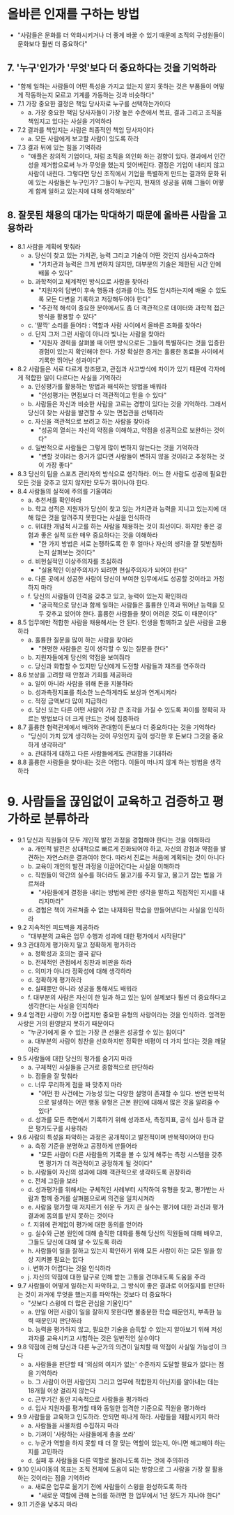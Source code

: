 # 올바른 인재를 구하는 방법

- "사람들은 문화를 더 악화시키거나 더 좋게 바꿀 수 있기 때문에 조직의 구성원들이 문화보다 훨씬 더 중요하다"

## 7. '누구'인가가 '무엇'보다 더 중요하다는 것을 기억하라
- "함께 일하는 사람들이 어떤 특성을 가지고 있는지 알지 못하는 것은 부품들이 어떻게 작동하는지 모르고 기계를 가동하는 것과 비슷하다"
- 7.1 가장 중요한 결정은 책임 당사자로 누구를 선택하는가이다
  + a. 가장 중요한 책임 당사자들이 가장 높은 수준에서 목표, 결과 그리고 조직을 책임지고 있다는 사실을 기억하라
- 7.2 결과를 책임지는 사람은 최종적인 책임 당사자이다
  + a. 모든 사람에게 보고할 사람이 있도록 하라
- 7.3 결과 뒤에 있는 힘을 기억하라
  + "애플은 창의적 기업이다, 처럼 조직을 의인화 하는 경향이 있다. 결과에서 인간성을 제거함으로써 누가 무엇을 했는지 잊어버린다. 결정은 기업이 내리지 않고 사람이 내린다. 그렇다면 당신 조직에서 기업을 특별하게 만드는 결과와 문화 뒤에 있는 사람들은 누구인가? 그들이 누구인지, 현재의 성공을 위해 그들이 어떻게 함께 일하고 있는지에 대해 생각해보라"


## 8. 잘못된 채용의 대가는 막대하기 때문에 올바른 사람을 고용하라
- 8.1 사람을 계획에 맞춰라
  + a. 당신이 찾고 있는 가치관, 능력 그리고 기술이 어떤 것인지 심사숙고하라
    - "가치관과 능력은 크게 변하지 않지만, 대부분의 기술은 제한된 시간 안에 배울 수 있다"
  + b. 과학적이고 체계적인 방식으로 사람을 찾아라
    - "지원자의 답변이 후속 행동과 성과를 어느 정도 암시하는지에 배울 수 있도록 모든 다변을 기록하고 저장해두어야 한다"
    - "주관적 해석이 중요한 분야에서도 좀 더 객관적으로 데이터와 과학적 접근 방식을 활용할 수 있다"
  + c. '딸깍' 소리를 들어라 : 역할과 사람 사이에서 올바른 조화를 찾아라
  + d. 단지 그저 그런 사람이 아니라 빛나는 사람을 찾아라
    - "지원자 경력을 살펴볼 때 어떤 방식으로든 그들이 특별하다는 것을 입증한 경험이 있는지 확인해야 한다. 가장 확실한 증거는 훌륭한 동료들 사이에서 기록한 뛰어난 성과이다"
- 8.2 사람들은 서로 다르게 창조됐고, 관점과 사고방식에 차이가 있기 때문에 각자에게 적합한 일이 다르다는 사실을 기억하라
  + a. 인성평가를 활용하는 방법과 해석하는 방법을 배워라
    - "인성평가는 면접보다 더 객관적이고 믿을 수 있다"
  + b. 사람들은 자신과 비슷한 사람을 고르는 경향이 있다는 것을 기억하라. 그래서 당신이 찾는 사람을 발견할 수 있는 면접관을 선택하라
  + c. 자신을 객관적으로 보려고 하는 사람을 찾아라
    - "성공의 열쇠는 자신의 약점을 이해하고, 약점을 성공적으로 보완하는 것이다"
  + d. 일반적으로 사람들은 그렇게 많이 변하지 않는다는 것을 기억하라
    - "변할 것이라는 증거가 없다면 사람들이 변하지 않을 것이라고 추정하는 것이 가장 좋다"
- 8.3 당신의 팀을 스포츠 관리자의 방식으로 생각하라. 어느 한 사람도 성공에 필요한 모든 것을 갖추고 있지 않지만 모두가 뛰어나야 한다.
- 8.4 사람들의 실적에 주의를 기울여라
  + a. 추천서를 확인하라
  + b. 학교 성적은 지원자가 당신이 찾고 있는 가치관과 능력을 지니고 있는지에 대해 많은 것을 알려주지 못한다는 사실을 인식하라
  + c. 위대한 개념적 사고를 하는 사람을 채용하는 것이 최선이다. 하지만 좋은 경험과 좋은 실적 또한 매우 중요하다는 것을 이해하라
    - "한 가지 방법은 서로 논쟁하도록 한 후 얼마나 자신의 생각을 잘 뒷받침하는지 살펴보는 것이다"
  + d. 비현실적인 이상주의자를 조심하라
    - "실용적인 이상주의자가 되려면 현실주의자가 되어야 한다"
  + e. 다른 곳에서 성공한 사람이 당신이 부여한 임무에서도 성공할 것이라고 가정하지 마라
  + f. 당신의 사람들이 인격을 갖추고 있고, 능력이 있는지 확인하라
    - "궁극적으로 당신과 함께 일하는 사람들은 훌륭한 인격과 뛰어난 능력을 모두 갖추고 있어야 한다. 훌륭한 사람들을 찾이 어려운 것도 이 때문이다"
- 8.5 업무에만 적합한 사람을 채용해서는 안 된다. 인생을 함께하고 싶은 사람을 고용하라
  + a. 훌륭한 질문을 많이 하는 사람을 찾아라
    - "현명한 사람들은 깊이 생각할 수 있는 질문을 한다"
  + b. 지원자들에게 당신의 약점을 보여줘라
  + c. 당신과 화합할 수 있지만 당신에게 도전할 사람들과 재즈를 연주하라
- 8.6 보상을 고려할 때 안정과 기회를 제공하라
  + a. 일이 아니라 사람을 위해 돈을 지불하라
  + b. 성과측정지표를 최소한 느슨하게라도 보상과 연계시켜라
  + c. 적정 금액보다 많이 지급하라
  + d. 당신 또는 다른 어떤 사람이 가장 큰 조각을 가질 수 있도록 파이를 정확히 자르는 방법보다 더 크게 만드는 것에 집중하라
- 8.7 훌륭한 협력관계에서 배려와 관대함이 돈보다 더 중요하다는 것을 기억하라
  + "당신이 가치 있게 생각하는 것이 무엇인지 깊이 생각한 후 돈보다 그것을 중요하게 생각하라"
  + a. 관대하게 대하고 다른 사람들에게도 관대함을 기대하라
- 8.8 훌륭한 사람들을 찾아내는 것은 어렵다. 이들이 떠나지 않게 하는 방법을 생각하라


# 9. 사람들을 끊임없이 교육하고 검증하고 평가하로 분류하라
- 9.1 당신과 직원들이 모두 개인적 발전 과정을 경험해야 한다는 것을 이해하라
  + a. 개인적 발전은 상대적으로 빠르게 진화되어야 하고, 자신의 강점과 약점을 발견하는 자연스러운 결과여야 한다. 따라서 진로는 처음에 계획되는 것이 아니다
  + b. 교육이 개인의 발전 과정을 이끌어간다는 사실을 이해하라
  + c. 직원들이 약간의 실수를 하더라도 물고기를 주지 말고, 물고기 잡는 법을 가르쳐라
    - "사람들에게 결정을 내리는 방법에 관한 생각을 말하고 직접적인 지시를 내리지마라"
  + d. 경험은 책이 가르쳐줄 수 없는 내재화된 학습을 만들어낸다는 사실을 인식하라
- 9.2 지속적인 피드백을 제공하라
  + "대부분의 교육은 업무 수행과 성과에 대한 평가에서 시작된다"
- 9.3 관대하게 평가하지 말고 정확하게 평가하라
  + a. 정확성과 호의는 결국 같다
  + b. 전체적인 관점에서 칭찬과 비판을 하라
  + c. 의미가 아니라 정확성에 대해 생각하라
  + d. 정확하게 평가하라
  + e. 실패뿐만 아니라 성공을 통해서도 배워라
  + f. 대부분의 사람은 자신이 한 일과 하고 있는 일이 실제보다 훨씬 더 중요하다고 생각한다는 사실을 인지하라
- 9.4 엄격한 사랑이 가장 어렵지만 중요한 유형의 사랑이라는 것을 인식하라. 엄격한 사랑은 거의 환영받지 못하기 때문이다
  + "누군가에게 줄 수 있는 가장 큰 선물은 성공할 수 있는 힘이다"
  + a. 대부분의 사람이 칭찬을 선호하지만 정확한 비평이 더 가치 있다는 것을 깨달아라
- 9.5 사람들에 대한 당신의 평가를 숨기지 마라
  + a. 구체적인 사실들을 근거로 종합적으로 판단하라
  + b. 점들을 잘 맞춰라
  + c. 너무 무리하게 점을 짜 맞추지 마라
    - "어떤 한 사건에는 가능성 있는 다양한 설명이 존재할 수 있다. 반면 반복적으로 발생하는 어떤 행동 유형은 근본 원인에 대해서 많은 것을 알려줄 수 있다"
  + d. 성과를 모든 측면에서 기록하기 위해 성과조사, 측정지표, 공식 심사 등과 같은 평가도구를 사용하라
- 9.6 사람의 특성을 파악하는 과정은 공개적이고 발전적이며 반복적이어야 한다
  + a. 측정 기준을 분명하고 공정하게 만들어라
    - "모든 사람이 다른 사람들의 기록을 볼 수 있게 해주는 측정 시스템을 갖추면 평가가 더 객관적이고 공정하게 될 것이다"
  + b. 사람들이 자신의 성과에 대해 객관적으로 생각하도록 권장하라
  + c. 전체 그림을 보라
  + d. 성과평가를 위해서는 구체적인 사례부터 시작하여 유형을 찾고, 평가받는 사람과 함께 증거를 살펴봄으로써 의견을 일치시켜라
  + e. 사람을 평가할 때 저지르기 쉬운 두 가지 큰 실수는 평가에 대한 과신과 평가 결과에 동의를 받지 못하는 것이다
  + f. 지위에 관계없이 평가에 대한 동의를 얻어라
  + g. 실수와 근본 원인에 대해 솔직한 대화를 통해 당신의 직원들에 대해 배우고, 그들도 당신에 대해 알 수 있도록 하라
  + h. 사람들이 일을 잘하고 있는지 확인하기 위해 모든 사람이 하는 모든 일을 항상 지켜볼 필요는 없다
  + i. 변화가 어렵다는 것을 인식하라
  + j. 자신의 약점에 대한 탐구로 인해 받는 고통을 견뎌내도록 도움을 주라
- 9.7 사람들이 어떻게 일하는지 파악하고, 그 방식이 좋은 결과로 이어질지를 판단하는 것이 과거에 무엇을 했는지를 파악하는 것보다 더 중요하다
  + "샷보다 스윙에 더 많은 관심을 기울인다"
  + a. 만일 어떤 사람이 일을 잘하지 못한다면 불충분한 학습 때문인지, 부족한 능력 때문인지 판단하라
  + b. 능력을 평가하지 않고, 필요한 기술을 습득할 수 있는지 알아보기 위해 저성과자를 교육시키고 시험하는 것은 일반적인 실수이다
- 9.8 약점에 관해 당신과 다른 누군가의 의견이 일치할 때 약점이 사실일 가능성이 크다
  + a. 사람들을 판단할 때 '의심의 여지가 없는' 수준까지 도달할 필요가 없다는 점을 기억하라
  + b. 그 사람이 어떤 사람인지 그리고 업무에 적합한지 아닌지를 알아내는 데는 18개월 이상 걸리지 않는다
  + c. 근무기간 동안 지속적으로 사람들을 평가하라
  + d. 입사 지원자를 평가할 때와 동일한 엄격한 기준으로 직원을 평가하라
- 9.9 사람들을 교육하고 인도하라. 안되면 떠나게 하라. 사람들을 재활시키지 마라
  + a. 사람들을 사물처럼 수집하지 마라
  + b. 기꺼이 '사랑하는 사람들에게 총을 쏘라'
  + c. 누군가 역할을 하지 못할 때 더 잘 맞는 역할이 있는지, 아니면 해고해야 하는지를 고민하라
  + d. 실패 후 사람들을 다른 역할로 물러나도록 하는 것에 주의하라
- 9.10 인사이동의 목표는 조직 전체에 도움이 되는 방향으로 그 사람을 가장 잘 활용하는 것이라는 점을 기억하라
  + a. 새로운 업무로 옮기기 전에 사람들이 스윙을 완성하도록 하라
    - "새로운 역할에 관해 논의를 하려면 한 업무에서 1년 정도가 지나야 한다"
- 9.11 기준을 낮추지 마라
